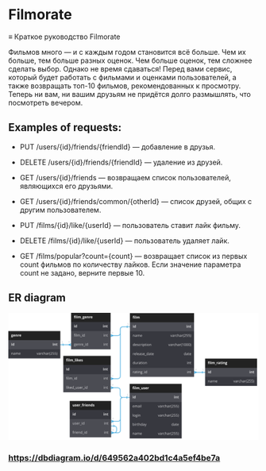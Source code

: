 # Filmorate

≡ Краткое руководство Filmorate

Фильмов много — и с каждым годом становится всё больше. Чем их больше, тем больше разных оценок. 
Чем больше оценок, тем сложнее сделать выбор. Однако не время сдаваться! Перед вами сервис, 
который будет работать с фильмами и оценками пользователей, а также возвращать топ-10 фильмов, 
рекомендованных к просмотру. Теперь ни вам, ни вашим друзьям не придётся долго размышлять, что посмотреть вечером.
## Examples of requests:

- PUT /users/{id}/friends/{friendId} — добавление в друзья.

- DELETE /users/{id}/friends/{friendId} — удаление из друзей.

- GET /users/{id}/friends — возвращаем список пользователей, являющихся его друзьями.

- GET /users/{id}/friends/common/{otherId} — список друзей, общих с другим пользователем.

- PUT /films/{id}/like/{userId} — пользователь ставит лайк фильму.

- DELETE /films/{id}/like/{userId} — пользователь удаляет лайк.

- GET /films/popular?count={count} — возвращает список из первых count фильмов по количеству лайков. Если значение параметра count не задано, верните первые 10.



## ER diagram
![ERdiagram.svg](src%2Fmain%2Fresources%2FERdiagram.svg)

### https://dbdiagram.io/d/649562a402bd1c4a5ef4be7a

